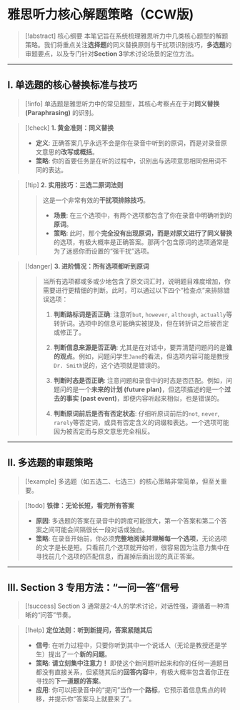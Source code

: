 # 雅思听力核心解题策略（CCW版)

> [!abstract] 核心纲要
> 本笔记旨在系统梳理雅思听力中几类核心题型的解题策略。我们将重点关注**选择题**的同义替换原则与干扰项识别技巧，**多选题**的审题要点，以及专门针对**Section 3**学术讨论场景的定位方法。

---

## Ⅰ. 单选题的核心替换标准与技巧

> [!info]
> 单选题是雅思听力中的常见题型，其核心考察点在于对**同义替换 (Paraphrasing)** 的识别。

> [!check] **1. 黄金准则：同义替换**
> - **定义**: 正确答案几乎永远不会是你在录音中听到的原词，而是对录音原文意思的**改写或概括**。
> - **策略**: 你的首要任务是在听的过程中，识别出与选项意思相同但用词不同的表达。

> [!tip] **2. 实用技巧：三选二原词法则**
> > 这是一个非常有效的**干扰项排除技巧**。
> > - **场景**: 在三个选项中，有两个选项都包含了你在录音中明确听到的**原词**。
> > - **策略**: 此时，那个**完全没有出现原词，而是对原文进行了同义替换**的选项，有极大概率是正确答案。那两个包含原词的选项通常是为了迷惑你而设置的“强干扰”选项。

> [!danger] **3. 进阶情况：所有选项都听到原词**
> > 当所有选项都或多或少地包含了原文词汇时，说明题目难度增加，你需要进行更精细的判断。此时，可以通过以下四个“检查点”来排除错误选项：
> >
> > 1.  **判断路标词是否正确**:
> >     注意听`but`, `however`, `although`, `actually`等转折词。选项中的信息可能确实被提及，但在转折词之后被否定或修正了。
> >
> > 2.  **判断信息来源是否正确**:
> >     尤其是在对话中，要弄清楚问题问的是**谁的观点**。例如，问题问学生`Jane`的看法，但选项内容可能是教授`Dr. Smith`说的，这个选项就是错误的。
> >
> > 3.  **判断时态是否正确**:
> >     注意问题和录音中的时态是否匹配。例如，问题问的是一个**未来的计划 (future plan)**，但选项描述的是一个**过去的事实 (past event)**，即便内容听起来相似，也是错误的。
> >
> > 4.  **判断原词前后是否有否定状态**:
> >     仔细听原词前后的`not`, `never`, `rarely`等否定词，或具有否定含义的词缀和表达。一个选项可能因为被否定而与原文意思完全相反。

---

## Ⅱ. 多选题的审题策略

> [!example]
> 多选题（如五选二、七选三）的核心策略非常简单，但至关重要。

> [!todo] **铁律：无论长短，看完所有答案**
> - **原因**: 多选题的答案在录音中的跨度可能很大，第一个答案和第二个答案之间可能会间隔很长一段对话或独白。
> - **策略**: 在录音开始前，你必须**完整地阅读并理解每一个选项**，无论选项的文字是长是短。只看前几个选项就开始听，很容易因为注意力集中在寻找前几个选项的匹配信息，而漏掉后面出现的真正答案。

---

## Ⅲ. Section 3 专用方法：“一问一答”信号

> [!success]
> Section 3 通常是2-4人的学术讨论，对话性强，遵循着一种清晰的“问答”节奏。

> [!help] **定位法则：听到新提问，答案紧随其后**
> - **信号**: 在听力过程中，只要你听到其中一个说话人（无论是教授还是学生）提出了一个**新的问题**。
> - **策略**: **请立刻集中注意力！** 即使这个新问题听起来和你的任何一道题目都没有直接关系，但紧随其后的**回答内容**中，有极大概率包含着你正在寻找的**下一道题的答案**。
> - **应用**: 你可以把录音中的“提问”当作一个**路标**，它预示着信息焦点的转移，并提示你“答案马上就要来了”。